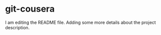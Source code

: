 # git-cousera
I am editing the README file. Adding some more details about the project description.
